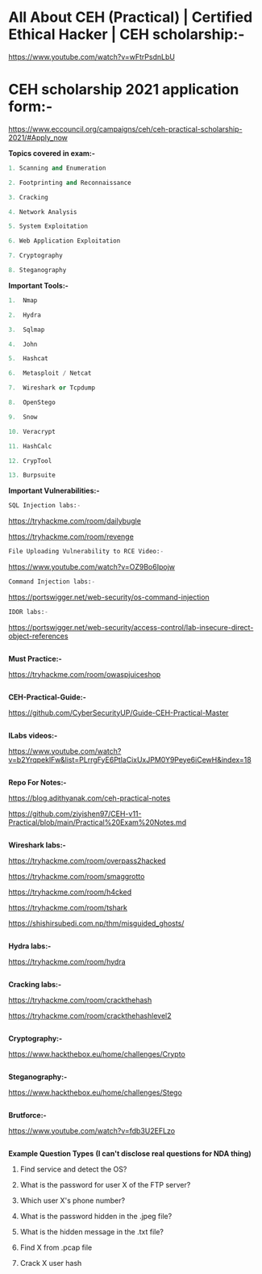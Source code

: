 # All About CEH (Practical) | Certified Ethical Hacker | CEH scholarship:-

https://www.youtube.com/watch?v=wFtrPsdnLbU

# CEH scholarship 2021 application form:-

https://www.eccouncil.org/campaigns/ceh/ceh-practical-scholarship-2021/#Apply_now


**Topics covered in exam:-**
```python
1. Scanning and Enumeration

2. Footprinting and Reconnaissance

3. Cracking

4. Network Analysis

5. System Exploitation

6. Web Application Exploitation

7. Cryptography

8. Steganography
```


**Important Tools:-**
```python
1.  Nmap

2.  Hydra

3.  Sqlmap

4.  John

5.  Hashcat

6.  Metasploit / Netcat

7.  Wireshark or Tcpdump

8.  OpenStego

9.  Snow

10. Veracrypt

11. HashCalc

12. CrypTool

13. Burpsuite

```

**Important Vulnerabilities:-**
```python
SQL Injection labs:- 
```
https://tryhackme.com/room/dailybugle 

https://tryhackme.com/room/revenge

```python
File Uploading Vulnerability to RCE Video:- 
```
https://www.youtube.com/watch?v=OZ9Bo6Ipojw

```python
Command Injection labs:-
```
https://portswigger.net/web-security/os-command-injection

```python
IDOR labs:- 
```
https://portswigger.net/web-security/access-control/lab-insecure-direct-object-references
```python
```


**Must Practice:-** 

https://tryhackme.com/room/owaspjuiceshop
```python
```

**CEH-Practical-Guide:-**

https://github.com/CyberSecurityUP/Guide-CEH-Practical-Master
```python
```

**ILabs videos:-**

https://www.youtube.com/watch?v=b2YrqpeklFw&list=PLrrgFyE6PtlaCixUxJPM0Y9Peye6iCewH&index=18
```python
```

**Repo For Notes:-**

https://blog.adithyanak.com/ceh-practical-notes

https://github.com/ziyishen97/CEH-v11-Practical/blob/main/Practical%20Exam%20Notes.md
```python
```

**Wireshark labs:-**

https://tryhackme.com/room/overpass2hacked

https://tryhackme.com/room/smaggrotto

https://tryhackme.com/room/h4cked
    
https://tryhackme.com/room/tshark
    
https://shishirsubedi.com.np/thm/misguided_ghosts/
```python
```

**Hydra labs:-**

https://tryhackme.com/room/hydra
```python
```

**Cracking labs:-**

https://tryhackme.com/room/crackthehash

https://tryhackme.com/room/crackthehashlevel2
```python
```

**Cryptography:-**

https://www.hackthebox.eu/home/challenges/Crypto
```python
```

**Steganography:-**

https://www.hackthebox.eu/home/challenges/Stego
```python
```

**Brutforce:-**

https://www.youtube.com/watch?v=fdb3U2EFLzo
```python
```

**Example Question Types**
**(I can't disclose real questions for NDA thing)**

1. Find service and detect the OS?

2. What is the password for user X of the FTP server?

3. Which user X's phone number?

4. What is the password hidden in the .jpeg file?

5. What is the hidden message in the .txt file?

6. Find X from .pcap file

7. Crack X user hash
